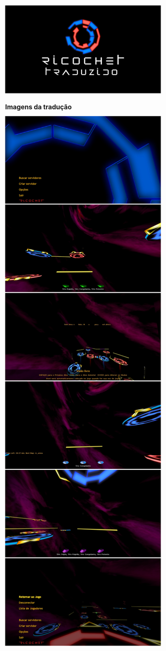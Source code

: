 ![](imagens/banner.png)

## Imagens da tradução

![](imagens/1.jpg)![](imagens/2.jpg)![](imagens/3.jpg)![](imagens/4.jpg)![](imagens/5.jpg)![](imagens/6.jpg)